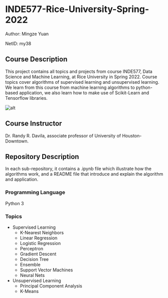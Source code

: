 # INDE577-Rice-University-Spring-2022
Author: Mingze Yuan

NetID: my38

## Course Description
This project contains all topics and projects from course INDE577, Data Science and Machine Learning, at Rice University in Spring 2022. Course topics cover algorithms of supervised learning and unsupervised learning. We learn from this course from machine learning algorithms to python-based application, we also learn how to make use of Scikit-Learn and Tensorflow libraries.

![alt](https://i.ibb.co/Pj9YT8w/ml-ds-algos.jpg)

## Course Instructor
Dr. Randy R. Davila, associate professor of University of Houston-Downtown.

## Repository Description
In each sub-repository, it contains a .ipynb file which illustrate how the algorithms work, and a README file that introduce and explain the algorithm and application.
### Programming Language
Python 3
### Topics
* Supervised Learning
  * K-Nearest Neighbors
  * Linear Regression
  * Logistic Regression
  * Perceptron
  * Gradient Descent
  * Decision Tree
  * Ensemble 
  * Support Vector Machines
  * Neural Nets
* Unsupervised Learning
  * Principal Component Analysis
  * K-Means




